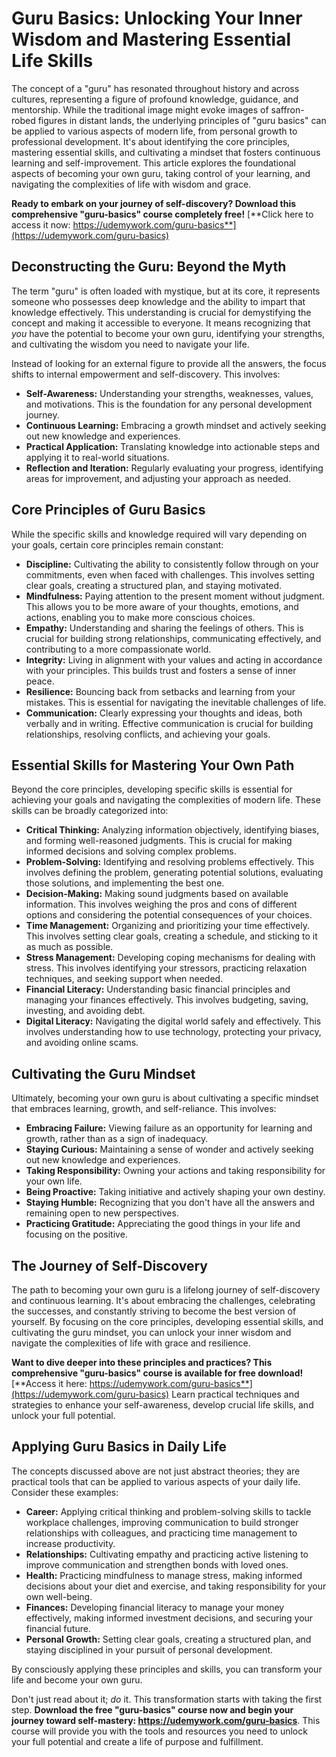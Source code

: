 # Guru Basics: Unlocking Your Inner Wisdom and Mastering Essential Life Skills

The concept of a "guru" has resonated throughout history and across cultures, representing a figure of profound knowledge, guidance, and mentorship. While the traditional image might evoke images of saffron-robed figures in distant lands, the underlying principles of "guru basics" can be applied to various aspects of modern life, from personal growth to professional development. It's about identifying the core principles, mastering essential skills, and cultivating a mindset that fosters continuous learning and self-improvement. This article explores the foundational aspects of becoming your own guru, taking control of your learning, and navigating the complexities of life with wisdom and grace.

**Ready to embark on your journey of self-discovery? Download this comprehensive "guru-basics" course completely free!** [**Click here to access it now:  https://udemywork.com/guru-basics**](https://udemywork.com/guru-basics)

## Deconstructing the Guru: Beyond the Myth

The term "guru" is often loaded with mystique, but at its core, it represents someone who possesses deep knowledge and the ability to impart that knowledge effectively. This understanding is crucial for demystifying the concept and making it accessible to everyone. It means recognizing that *you* have the potential to become your own guru, identifying your strengths, and cultivating the wisdom you need to navigate your life.

Instead of looking for an external figure to provide all the answers, the focus shifts to internal empowerment and self-discovery. This involves:

*   **Self-Awareness:** Understanding your strengths, weaknesses, values, and motivations. This is the foundation for any personal development journey.
*   **Continuous Learning:** Embracing a growth mindset and actively seeking out new knowledge and experiences.
*   **Practical Application:** Translating knowledge into actionable steps and applying it to real-world situations.
*   **Reflection and Iteration:** Regularly evaluating your progress, identifying areas for improvement, and adjusting your approach as needed.

## Core Principles of Guru Basics

While the specific skills and knowledge required will vary depending on your goals, certain core principles remain constant:

*   **Discipline:** Cultivating the ability to consistently follow through on your commitments, even when faced with challenges. This involves setting clear goals, creating a structured plan, and staying motivated.
*   **Mindfulness:** Paying attention to the present moment without judgment. This allows you to be more aware of your thoughts, emotions, and actions, enabling you to make more conscious choices.
*   **Empathy:** Understanding and sharing the feelings of others. This is crucial for building strong relationships, communicating effectively, and contributing to a more compassionate world.
*   **Integrity:** Living in alignment with your values and acting in accordance with your principles. This builds trust and fosters a sense of inner peace.
*   **Resilience:** Bouncing back from setbacks and learning from your mistakes. This is essential for navigating the inevitable challenges of life.
*   **Communication:** Clearly expressing your thoughts and ideas, both verbally and in writing. Effective communication is crucial for building relationships, resolving conflicts, and achieving your goals.

## Essential Skills for Mastering Your Own Path

Beyond the core principles, developing specific skills is essential for achieving your goals and navigating the complexities of modern life. These skills can be broadly categorized into:

*   **Critical Thinking:** Analyzing information objectively, identifying biases, and forming well-reasoned judgments. This is crucial for making informed decisions and solving complex problems.
*   **Problem-Solving:** Identifying and resolving problems effectively. This involves defining the problem, generating potential solutions, evaluating those solutions, and implementing the best one.
*   **Decision-Making:** Making sound judgments based on available information. This involves weighing the pros and cons of different options and considering the potential consequences of your choices.
*   **Time Management:** Organizing and prioritizing your time effectively. This involves setting clear goals, creating a schedule, and sticking to it as much as possible.
*   **Stress Management:** Developing coping mechanisms for dealing with stress. This involves identifying your stressors, practicing relaxation techniques, and seeking support when needed.
*   **Financial Literacy:** Understanding basic financial principles and managing your finances effectively. This involves budgeting, saving, investing, and avoiding debt.
*   **Digital Literacy:** Navigating the digital world safely and effectively. This involves understanding how to use technology, protecting your privacy, and avoiding online scams.

## Cultivating the Guru Mindset

Ultimately, becoming your own guru is about cultivating a specific mindset that embraces learning, growth, and self-reliance. This involves:

*   **Embracing Failure:** Viewing failure as an opportunity for learning and growth, rather than as a sign of inadequacy.
*   **Staying Curious:** Maintaining a sense of wonder and actively seeking out new knowledge and experiences.
*   **Taking Responsibility:** Owning your actions and taking responsibility for your own life.
*   **Being Proactive:** Taking initiative and actively shaping your own destiny.
*   **Staying Humble:** Recognizing that you don't have all the answers and remaining open to new perspectives.
*   **Practicing Gratitude:** Appreciating the good things in your life and focusing on the positive.

## The Journey of Self-Discovery

The path to becoming your own guru is a lifelong journey of self-discovery and continuous learning. It's about embracing the challenges, celebrating the successes, and constantly striving to become the best version of yourself. By focusing on the core principles, developing essential skills, and cultivating the guru mindset, you can unlock your inner wisdom and navigate the complexities of life with grace and resilience.

**Want to dive deeper into these principles and practices? This comprehensive "guru-basics" course is available for free download!** [**Access it here: https://udemywork.com/guru-basics**](https://udemywork.com/guru-basics) Learn practical techniques and strategies to enhance your self-awareness, develop crucial life skills, and unlock your full potential.

## Applying Guru Basics in Daily Life

The concepts discussed above are not just abstract theories; they are practical tools that can be applied to various aspects of your daily life. Consider these examples:

*   **Career:** Applying critical thinking and problem-solving skills to tackle workplace challenges, improving communication to build stronger relationships with colleagues, and practicing time management to increase productivity.
*   **Relationships:** Cultivating empathy and practicing active listening to improve communication and strengthen bonds with loved ones.
*   **Health:** Practicing mindfulness to manage stress, making informed decisions about your diet and exercise, and taking responsibility for your own well-being.
*   **Finances:** Developing financial literacy to manage your money effectively, making informed investment decisions, and securing your financial future.
*   **Personal Growth:** Setting clear goals, creating a structured plan, and staying disciplined in your pursuit of personal development.

By consciously applying these principles and skills, you can transform your life and become your own guru.

Don't just read about it; *do* it. This transformation starts with taking the first step. **Download the free "guru-basics" course now and begin your journey toward self-mastery: https://udemywork.com/guru-basics**. This course will provide you with the tools and resources you need to unlock your full potential and create a life of purpose and fulfillment.
